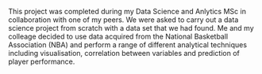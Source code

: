 This project was completed during my Data Science and Anlytics MSc in collaboration with one of my peers. We were asked to carry out a data science project from scratch with a data set that we had found. Me and my colleage decided to use data acquired from the National Basketball Association (NBA) and perform a range of different analytical techniques including visualisation, correlation between variables and prediction of player performance. 